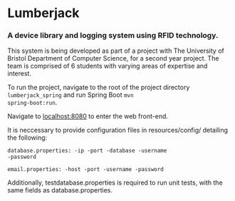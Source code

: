 # Lumberjack

### A device library and logging system using RFID technology.

This system is being developed as part of a project with The University of Bristol Department of Computer Science, for a second year project. The team is comprised of 6 students with varying areas of expertise and interest.

To run the project, navigate to the root of the project directory <code>lumberjack_spring</code> and run
Spring Boot <code>mvn spring-boot:run</code>.

Navigate to <a href="http://localhost:8080/">localhost:8080</a> to enter the
web front-end.

It is neccessary to provide configuration files in resources/config/ detailing the following:

<code>database.properties:
-ip
-port
-database
-username
-password</code>

<code>email.properties:
-host
-port
-username
-password</code>

Additionally, testdatabase.properties is required to run unit tests, with the same fields as database.properties. 
